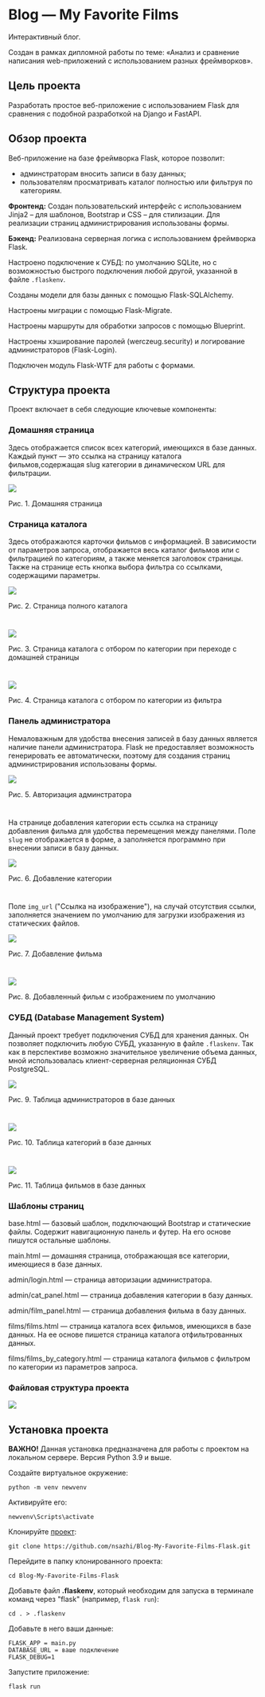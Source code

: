 # Blog — My Favorite Films
Интерактивный блог.

Создан в рамках дипломной работы по теме: «Анализ и сравнение написания web-приложений с использованием разных фреймворков».

## Цель проекта
Разработать простое веб-приложение с использованием Flask для сравнения с подобной разработкой на Django и FastAPI.

## Обзор проекта
Веб-приложение на базе фреймворка Flask, которое позволит:
* админстраторам вносить записи в базу данных;
* пользователям просматривать каталог полностью или фильтруя по категориям.

**Фронтенд:** Создан пользовательский интерфейс с использованием Jinja2 – для шаблонов, Bootstrap и CSS – для стилизации.
Для реализации страниц администрирования использованы формы.

**Бэкенд:** Реализована серверная логика с использованием фреймворка Flask.

Настроено подключение к СУБД: по умолчанию SQLite, но с возможностью быстрого подключения любой другой, указанной в файле `.flaskenv`.

Созданы модели для базы данных с помощью Flask-SQLAlchemy.

Настроены миграции с помощью Flask-Migrate.

Настроены маршруты для обработки запросов с помощью Blueprint.

Настроены хэширование паролей (werczeug.security) и логирование администраторов (Flask-Login).

Подключен модуль Flask-WTF для работы с формами.

## Структура проекта
Проект включает в себя следующие ключевые компоненты:

### Домашняя страница
Здесь отображается список всех категорий, имеющихся в базе данных. Каждый пункт — это ссылка на страницу каталога фильмов,содержащая slug категории в динамическом URL для фильтрации.

<img src="https://github.com/nsazhi/thesis_flask_app/blob/master/screenshorts_fl/main_page.jpg">

Рис. 1. Домашняя страница

### Страница каталога
Здесь отображаются карточки фильмов с информацией. В зависимости от параметров запроса, отображается весь каталог фильмов или с фильтрацией по категориям, а также меняется заголовок страницы.
Также на странице есть кнопка выбора фильтра со ссылками, содержащими параметры.

<img src="https://github.com/nsazhi/thesis_flask_app/blob/master/screenshorts_fl/catalog1.jpg">

Рис. 2. Страница полного каталога

#

<img src="https://github.com/nsazhi/thesis_flask_app/blob/master/screenshorts_fl/catalog2.jpg">

Рис. 3. Страница каталога с отбором по категории при переходе с домашней страницы

#

<img src="https://github.com/nsazhi/thesis_flask_app/blob/master/screenshorts_fl/catalog3.jpg">

Рис. 4. Страница каталога с отбором по категории из фильтра

### Панель администратора
Немаловажным для удобства внесения записей в базу данных является наличие панели администратора. Flask не предоставляет возможность генерировать ее автоматически, поэтому для создания страниц администрирования использованы формы.

<img src="https://github.com/nsazhi/thesis_flask_app/blob/master/screenshorts_fl/adm_log_fl.jpg">

Рис. 5. Авторизация админстратора

#

На странице добавления категории есть ссылка на страницу добавления фильма для удобства перемещения между панелями.
Поле `slug` не отображается в форме, а заполняется программно при внесении записи в базу данных.

<img src="https://github.com/nsazhi/thesis_flask_app/blob/master/screenshorts_fl/adm_cat_fl.jpg">

Рис. 6. Добавление категории

#

Поле `img_url` ("Ссылка на изображение"), на случай отсутствия ссылки, заполняется значением по умолчанию для загрузки изображения из статических файлов.

<img src="https://github.com/nsazhi/thesis_flask_app/blob/master/screenshorts_fl/adm_fil_fl.jpg">

Рис. 7. Добавление фильма

#

<img src="https://github.com/nsazhi/thesis_flask_app/blob/master/screenshorts_fl/catalog4.jpg">

Рис. 8. Добавленный фильм с изображением по умолчанию

### СУБД (Database Management System)

Данный проект требует подключения СУБД для хранения данных. Он позволяет подключить любую СУБД, указанную в файле `.flaskenv`. Так как в перспективе возможно значительное увеличение объема данных, мной использовалась клиент-серверная реляционная СУБД PostgreSQL.

<img src="https://github.com/nsazhi/thesis_flask_app/blob/master/screenshorts_fl/dms_adm.jpg">

Рис. 9. Таблица администраторов в базе данных

#
<img src="https://github.com/nsazhi/thesis_flask_app/blob/master/screenshorts_fl/dms_cat.jpg">

Рис. 10. Таблица категорий в базе данных

#
<img src="https://github.com/nsazhi/thesis_flask_app/blob/master/screenshorts_fl/dms_fil.jpg">

Рис. 11. Таблица фильмов в базе данных

### Шаблоны страниц
base.html — базовый шаблон, подключающий Bootstrap и статические файлы. Содержит навигационную панель и футер. На его основе пишутся остальные шаблоны.

main.html — домашняя страница, отображающая все категории, имеющиеся в базе данных.

admin/login.html — страница авторизации администратора.

admin/cat_panel.html — страница добавления категории в базу данных.

admin/film_panel.html — страница добавления фильма в базу данных.

films/films.html — страница каталога всех фильмов, имеющихся в базе данных. На ее основе пишется страница каталога отфильтрованных данных.

films/films_by_category.html — страница каталога фильмов с фильтром по категории из параметров запроса.

### Файловая структура проекта

<img src="https://github.com/nsazhi/thesis_flask_app/blob/master/screenshorts_fl/struc_fl.jpg">

## Установка проекта
**ВАЖНО!** Данная установка предназначена для работы с проектом на локальном сервере. 
Версия Python 3.9 и выше.

Создайте виртуальное окружение:

`python -m venv newvenv`

Активируйте его:

`newvenv\Scripts\activate`

Клонируйте [проект](https://github.com/nsazhi/Blog-My-Favorite-Films-Flask):

`git clone https://github.com/nsazhi/Blog-My-Favorite-Films-Flask.git` 

Перейдите в папку клонированного проекта:

`cd Blog-My-Favorite-Films-Flask`

Добавьте файл **.flaskenv**, который необходим для запуска в терминале команд через "flask" (например, `flask run`):

`cd . > .flaskenv`

Добавьте в него ваши данные:

```
FLASK_APP = main.py
DATABASE_URL = ваше подключение
FLASK_DEBUG=1
```

Запустите приложение:

`flask run`
